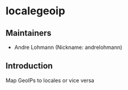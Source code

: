 # localegeoip

## Maintainers

 * Andre Lohmann (Nickname: andrelohmann)
  <lohmann dot andre at googlemail dot com>

## Introduction

Map GeoIPs to locales or vice versa